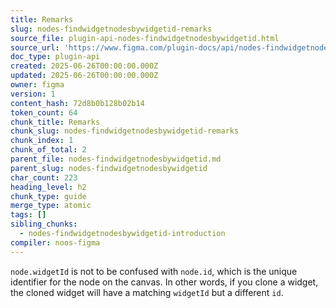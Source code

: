 ```yaml
---
title: Remarks
slug: nodes-findwidgetnodesbywidgetid-remarks
source_file: plugin-api-nodes-findwidgetnodesbywidgetid.html
source_url: 'https://www.figma.com/plugin-docs/api/nodes-findwidgetnodesbywidgetid/'
doc_type: plugin-api
created: 2025-06-26T00:00:00.000Z
updated: 2025-06-26T00:00:00.000Z
owner: figma
version: 1
content_hash: 72d8b0b128b02b14
token_count: 64
chunk_title: Remarks
chunk_slug: nodes-findwidgetnodesbywidgetid-remarks
chunk_index: 1
chunk_of_total: 2
parent_file: nodes-findwidgetnodesbywidgetid.md
parent_slug: nodes-findwidgetnodesbywidgetid
char_count: 223
heading_level: h2
chunk_type: guide
merge_type: atomic
tags: []
sibling_chunks:
  - nodes-findwidgetnodesbywidgetid-introduction
compiler: noos-figma
---
```


`node.widgetId` is not to be confused with `node.id`, which is the unique identifier for the node on the canvas. In other words, if you clone a widget, the cloned widget will have a matching `widgetId` but a different `id`.
